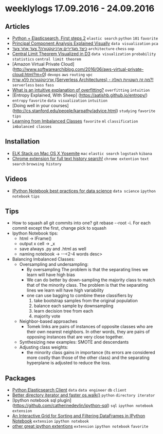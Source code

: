 # weeklylogs 17.09.2016 - 24.09.2016

## Articles
- [Python + Elasticsearch, First steps](https://tryolabs.com/blog/2015/02/17/python-elasticsearch-first-steps/),[2](https://github.com/ernestorx/es-swapi-test/blob/master/ES%20notebook.ipynb) `elastic search` `python` `101` `favorite`
- [Principal Component Analysis Explained Visually](http://setosa.io/ev/principal-component-analysis/) `data visualization` `pca`
- [כיצד מגדירים ארכיטקטורה? צעד אחר צעד](http://www.softwarearchiblog.com/2014/11/architecutre-definition-illustrated.html?m=0) `architecture` `chess` `oop`
- [Central Limit Theorem Visualized in D3](http://blog.vctr.me/posts/central-limit-theorem.html) `data visualization` `probability` `statistics` `central limit theorem`
- [Amazon Virtual Private Cloud] (http://www.softwarearchiblog.com/2016/06/aws-virtual-private-cloud.html?m=0) `devops` `aws` `routing` `vpc`
- [ארכיטקטורות ללא שרת (Serverless Architectures) - מה זה השטויות האלה?!](http://www.softwarearchiblog.com/2016/07/serverless-architectures.html?m=0) `serverless` `bass` `fass`
- [What is an intuitive explanation of overfitting?](https://www.quora.com/What-is-an-intuitive-explanation-of-overfitting?srid=zG&share=1#!n=60) `overfitting` `intuition` 
- [Entropy Explained, With Sheep] (https://aatishb.github.io/entropy/) `entropy` `favorite` `data visualization` `intuition`
- [Doing well in your courses] (http://cs.stanford.edu/people/karpathy/advice.html) `studying` `favorite` `tips`
- [Learning from Imbalanced Classes](http://www.svds.com/learning-imbalanced-classes/) `favorite` `ml` `classification` `imbalanced classes`


## Installation
- [ELK Stack on Mac OS X Yosemite](http://www.websightdesigns.com/wiki/ELK_Stack_on_Mac_OS_X_Yosemite) `mac` `elastic search` `logstash` `kibana` 
- [Chrome extension for full text history search!](https://github.com/lengstrom/falcon) `chrome extention` `text search` `browsing history`


## Videos
- [IPython Notebook best practices for data science](https://www.youtube.com/watch?v=JI1HWUAyJHE) `data science` `ipython notebook` `tips` 


## Tips
- How to squash all git commits into one? git rebase --root -i. For each commit except the first, change pick to squash
- Ipython Notebook tips:
    - html -> IFrame()
    - output x cell -> _x
    - save always .py and .html as well
    - naming notebook -> <date>-<developer>-<2-4 words desc>
- Balancing Imbalanced Classes:
    - Oversampling and undersampling:
        - By oversampling The problem is that the separating lines we learn will have high bias 
        - We can do better by down-sampling the majority class to match that of the minority class. The problem is that the separating lines we learn will have high variability
        - one can  use bagging to combine these classifiers by
             1. take bootstrap samples from the original population 
             2. balance each sample by downsampling 
             3. learn decision tree from each
             4. majority vote   
    - Neighbor-based approaches
        - Tomek links are pairs of instances of opposite classes who are their own nearest neighbors. In other words, they are pairs of opposing instances that are very close together.
    - Synthesizing new examples: SMOTE and descendants
    - Adjusting class weights:
        - the minority class gains in importance (its errors are considered more costly than those of the other class) and the separating hyperplane is adjusted to reduce the loss.


## Packages
- [Python Elasticsearch Client](https://elasticsearch-py.readthedocs.io/en/master/) `data` `data engineer` `db` `client`
- [Better directory iterator and faster os.walk()](https://github.com/benhoyt/scandir) `python` `directory iterator`
- [Ipython notebook sql plugin] (https://github.com/catherinedevlin/ipython-sql) `sql` `ipython notebook` `extension`
- [An Interactive Grid for Sorting and Filtering DataFrames in IPython Notebook](https://github.com/quantopian/qgrid) `extension` `ipython notebook`
- [other great ipython extentions](https://github.com/ipython/ipython/wiki/Extensions-Index) `extension` `ipython notebook` `favorite`
